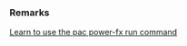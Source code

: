 ### Remarks

<!-- Link to the section of the tutorial about the run command -->
[Learn to use the pac power-fx run command](../../use-pac-power-fx.md#use-pac-power-fx-run)